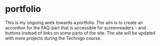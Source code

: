 # portfolio

This is my ongoing work towards a portfolio. The aim is to create an accordion for the FAQ-part that is accessible for screenreaders – and buttons instead of links on some parts of the site. The site will be updated with more projects during the Technigo course.

